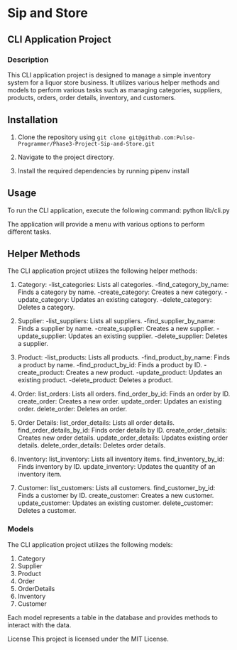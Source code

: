 # Sip and Store

## CLI Application Project

### Description

This CLI application project is designed to manage a simple inventory system for a liquor store business. It utilizes various helper methods and models to perform various tasks such as managing categories, suppliers, products, orders, order details, inventory, and customers.

## Installation

1. Clone the repository using `git clone git@github.com:Pulse-Programmer/Phase3-Project-Sip-and-Store.git`

2. Navigate to the project directory.

3. Install the required dependencies by running pipenv install

## Usage

To run the CLI application, execute the following command: python lib/cli.py

The application will provide a menu with various options to perform different tasks.

## Helper Methods

The CLI application project utilizes the following helper methods:

1. Category:
   -list_categories: Lists all categories.
   -find_category_by_name: Finds a category by name.
   -create_category: Creates a new category.
   -update_category: Updates an existing category.
   -delete_category: Deletes a category.

2. Supplier:
   -list_suppliers: Lists all suppliers.
   -find_supplier_by_name: Finds a supplier by name.
   -create_supplier: Creates a new supplier.
   -update_supplier: Updates an existing supplier.
   -delete_supplier: Deletes a supplier.

3. Product:
   -list_products: Lists all products.
   -find_product_by_name: Finds a product by name.
   -find_product_by_id: Finds a product by ID.
   -create_product: Creates a new product.
   -update_product: Updates an existing product.
   -delete_product: Deletes a product.

4. Order:
   list_orders: Lists all orders.
   find_order_by_id: Finds an order by ID.
   create_order: Creates a new order.
   update_order: Updates an existing order.
   delete_order: Deletes an order.

5. Order Details:
   list_order_details: Lists all order details.
   find_order_details_by_id: Finds order details by ID.
   create_order_details: Creates new order details.
   update_order_details: Updates existing order details.
   delete_order_details: Deletes order details.

6. Inventory:
   list_inventory: Lists all inventory items.
   find_inventory_by_id: Finds inventory by ID.
   update_inventory: Updates the quantity of an inventory item.

7. Customer:
   list_customers: Lists all customers.
   find_customer_by_id: Finds a customer by ID.
   create_customer: Creates a new customer.
   update_customer: Updates an existing customer.
   delete_customer: Deletes a customer.

### Models

The CLI application project utilizes the following models:

1. Category
2. Supplier
3. Product
4. Order
5. OrderDetails
6. Inventory
7. Customer

Each model represents a table in the database and provides methods to interact with the data.

License
This project is licensed under the MIT License.
